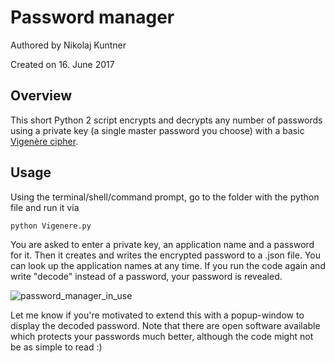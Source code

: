 # Password manager
Authored by Nikolaj Kuntner

Created on 16. June 2017

## Overview
This short Python 2 script encrypts and decrypts any number of passwords using a private key (a single master password you choose) with a basic
[Vigenère cipher](https://en.wikipedia.org/wiki/Vigen%C3%A8re_cipher).

## Usage
Using the terminal/shell/command prompt, go to the folder with the python file and run it via
```python
python Vigenere.py
```

You are asked to enter a private key, an application name and a password for it. Then it creates and writes the encrypted password to a .json file. You can look up the application names at any time. If you run the code again and write "decode" instead of a password, your password is revealed.

![password_manager_in_use](http://i.imgur.com/tgZgsV7.png)

Let me know if you're motivated to extend this with a popup-window to display the decoded password.
Note that there are open software available which protects your passwords much better, although the code might not be as simple to read :)
